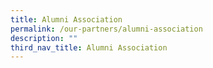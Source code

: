 ```yaml
---
title: Alumni Association
permalink: /our-partners/alumni-association
description: ""
third_nav_title: Alumni Association
---
```


